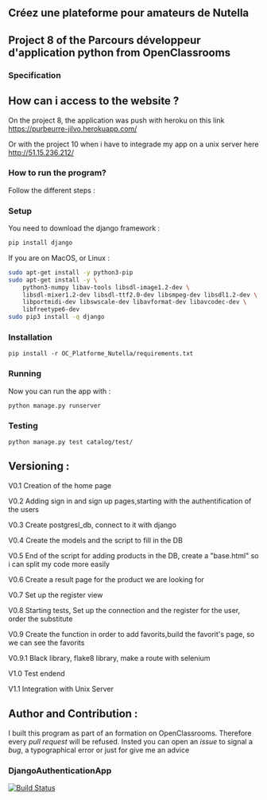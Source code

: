## Créez une plateforme pour amateurs de Nutella
## Project 8 of the Parcours développeur d'application python from OpenClassrooms
### Specification

## How can i access to the website ? 
On the project 8, the application was push with heroku on this link https://purbeurre-jilvo.herokuapp.com/

Or with the project 10 when i have to integrade my app on a unix server here http://51.15.236.212/

### How to run the program?
Follow the different steps :

### Setup
You need to download the django framework : 
```bash
pip install django
```
If you are on MacOS, or Linux : 
```bash
sudo apt-get install -y python3-pip
sudo apt-get install -y \
    python3-numpy libav-tools libsdl-image1.2-dev \
    libsdl-mixer1.2-dev libsdl-ttf2.0-dev libsmpeg-dev libsdl1.2-dev \
    libportmidi-dev libswscale-dev libavformat-dev libavcodec-dev \
    libfreetype6-dev
sudo pip3 install -q django
```
### Installation
 ```
pip install -r OC_Platforme_Nutella/requirements.txt
```

### Running
Now you can run the app with :
```
python manage.py runserver
```
### Testing 
```
python manage.py test catalog/test/
```
## Versioning :
V0.1 Creation of the home page

V0.2 Adding sign in and sign up pages,starting with the authentification of the users

V0.3 Create postgresl_db, connect to it with django

V0.4 Create the models and the script to fill in the DB

V0.5 End of the script for adding products in the DB, create a "base.html" so i can split my code more easily

V0.6 Create a result page for the product we are looking for

V0.7 Set up the register view

V0.8 Starting tests, Set up the connection and the register for the user, order the substitute 

V0.9 Create the function in order to add favorits,build the favorit's page, so we can see the favorits

V0.9.1 Black library, flake8 library, make a route with selenium

V1.0 Test endend

V1.1 Integration with Unix Server

## Author and Contribution :
I built this program as part of an formation on OpenClassrooms. Therefore every *pull request* will be refused. Insted you can open an *issue* to signal a *bug*, a typographical error or just for give me an advice

### DjangoAuthenticationApp     
[![Build Status](https://travis-ci.com/Jilvo/OC_Platforme_Nutella.svg?branch=master)](https://travis-ci.com/Jilvo/OC_Platforme_Nutella)

